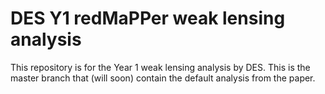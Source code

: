 # DES Y1 redMaPPer weak lensing analysis

This repository is for the Year 1 weak lensing analysis by DES. This is the master branch that (will soon) contain the default analysis from the paper.